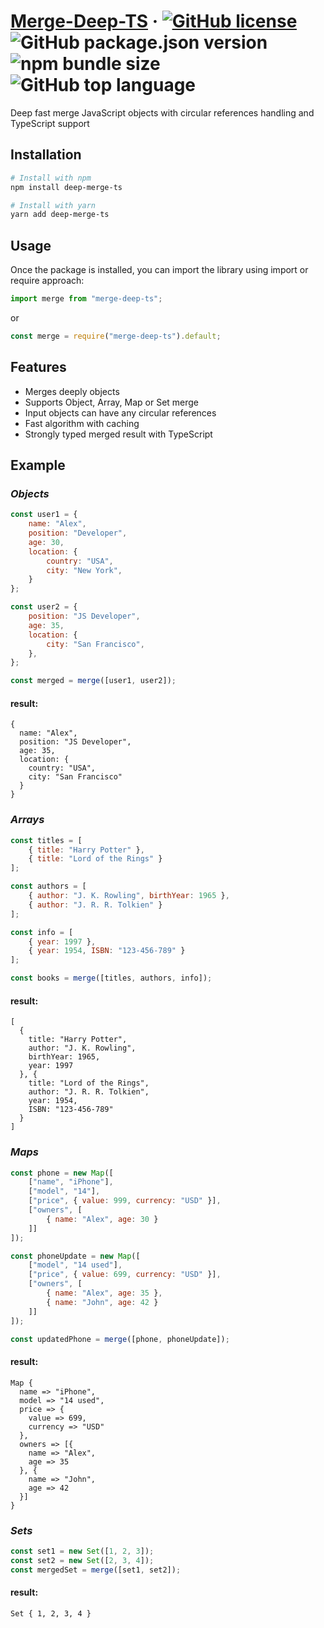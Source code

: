 # [Merge-Deep-TS](https://www.npmjs.com/package/merge-deep-ts) &middot; [![GitHub license](https://img.shields.io/badge/license-MIT-blue.svg)](https://img.shields.io/github/license/ichernetskii/merge-deep-ts) ![GitHub package.json version](https://img.shields.io/github/package-json/v/ichernetskii/merge-deep-ts) ![npm bundle size](https://img.shields.io/bundlephobia/minzip/merge-deep-ts) ![GitHub top language](https://img.shields.io/github/languages/top/ichernetskii/merge-deep-ts)

Deep fast merge JavaScript objects with circular references handling and TypeScript support

## Installation

```sh
# Install with npm
npm install deep-merge-ts
```
```sh
# Install with yarn
yarn add deep-merge-ts
```

## Usage

Once the package is installed, you can import the library using import or require approach:

```js
import merge from "merge-deep-ts";
```

or

```js
const merge = require("merge-deep-ts").default;
```

## Features

* Merges deeply objects
* Supports Object, Array, Map or Set merge
* Input objects can have any circular references
* Fast algorithm with caching
* Strongly typed merged result with TypeScript

## Example

### *Objects*

```js
const user1 = {
    name: "Alex",
    position: "Developer",
    age: 30,
    location: {
        country: "USA",
        city: "New York",
    }
};

const user2 = {
    position: "JS Developer",
    age: 35,
    location: {
        city: "San Francisco",
    },
};

const merged = merge([user1, user2]);
```
#### result:
```json5
{
  name: "Alex",
  position: "JS Developer",
  age: 35,
  location: {
    country: "USA",
    city: "San Francisco"
  }
}
```

### *Arrays*

```js
const titles = [
    { title: "Harry Potter" },
    { title: "Lord of the Rings" }
];

const authors = [
    { author: "J. K. Rowling", birthYear: 1965 },
    { author: "J. R. R. Tolkien" }
];

const info = [
    { year: 1997 },
    { year: 1954, ISBN: "123-456-789" }
];

const books = merge([titles, authors, info]);
```

#### result:

```json5
[
  {
    title: "Harry Potter",
    author: "J. K. Rowling",
    birthYear: 1965,
    year: 1997
  }, {
    title: "Lord of the Rings",
    author: "J. R. R. Tolkien",
    year: 1954,
    ISBN: "123-456-789"
  }
]
```

### *Maps*

```js
const phone = new Map([
    ["name", "iPhone"],
    ["model", "14"],
    ["price", { value: 999, currency: "USD" }],
	["owners", [
		{ name: "Alex", age: 30 }
    ]]
]);

const phoneUpdate = new Map([
    ["model", "14 used"],
    ["price", { value: 699, currency: "USD" }],
    ["owners", [
        { name: "Alex", age: 35 },
        { name: "John", age: 42 }
    ]]
]);

const updatedPhone = merge([phone, phoneUpdate]);
```

#### result:

```
Map {
  name => "iPhone",
  model => "14 used",
  price => {
    value => 699,
    currency => "USD"
  },
  owners => [{
    name => "Alex",
    age => 35
  }, {
    name => "John", 
    age => 42
  }]
}
```

### *Sets*

```js
const set1 = new Set([1, 2, 3]);
const set2 = new Set([2, 3, 4]);
const mergedSet = merge([set1, set2]);
```

#### result:

```
Set { 1, 2, 3, 4 }
```
